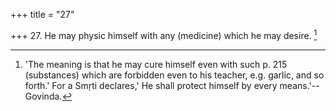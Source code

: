+++
title = "27"

+++
27. He may physic himself with any (medicine) which he may desire. [^21] 


[^21]:  'The meaning is that he may cure himself even with such p. 215 (substances) which are forbidden even to his teacher, e.g. garlic, and so forth.' For a Smṛti declares,' He shall protect himself by every means.'--Govinda.

